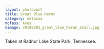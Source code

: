 ```yaml
---
layout: photopost
title: Great Blue Heron
category: metazoa
mclass: Aves
mimage: 20180303_great_blue_heron_small.jpg
---
```



Taken at Radnor Lake State Park, Tennessee.
